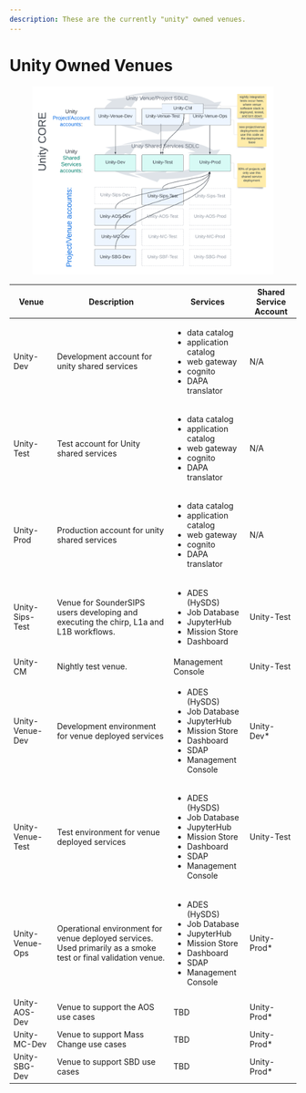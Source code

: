 ```yaml
---
description: These are the currently "unity" owned venues.
---
```


# Unity Owned Venues

<figure><img src="../../.gitbook/assets/Unity Venues and SDLC.png" alt=""><figcaption></figcaption></figure>

| Venue            | Description                                                                                                    | Services                                                                                                                                               | Shared Service Account |
| ---------------- | -------------------------------------------------------------------------------------------------------------- | ------------------------------------------------------------------------------------------------------------------------------------------------------ | ---------------------- |
| Unity-Dev        | Development account for unity shared services                                                                  | <ul><li>data catalog</li><li>application catalog</li><li>web gateway</li><li>cognito</li><li>DAPA translator</li></ul>                                 | N/A                    |
| Unity-Test       | Test account for Unity shared services                                                                         | <ul><li>data catalog</li><li>application catalog</li><li>web gateway</li><li>cognito</li><li>DAPA translator</li></ul>                                 | N/A                    |
| Unity-Prod       | Production account for unity shared services                                                                   | <ul><li>data catalog</li><li>application catalog</li><li>web gateway</li><li>cognito</li><li>DAPA translator</li></ul>                                 | N/A                    |
| Unity-Sips-Test  | Venue for SounderSIPS users developing and executing  the chirp, L1a and L1B workflows.                        | <ul><li>ADES (HySDS)</li><li>Job Database</li><li>JupyterHub</li><li>Mission Store</li><li>Dashboard</li></ul>                                         | Unity-Test             |
| Unity-CM         | Nightly test venue.                                                                                            | Management Console                                                                                                                                     | Unity-Test             |
| Unity-Venue-Dev  | Development environment for venue deployed services                                                            | <ul><li>ADES (HySDS)</li><li>Job Database</li><li>JupyterHub</li><li>Mission Store</li><li>Dashboard</li><li>SDAP</li><li>Management Console</li></ul> | Unity-Dev\*            |
| Unity-Venue-Test | Test environment for venue deployed services                                                                   | <ul><li>ADES (HySDS)</li><li>Job Database</li><li>JupyterHub</li><li>Mission Store</li><li>Dashboard</li><li>SDAP</li><li>Management Console</li></ul> | Unity-Test             |
| Unity-Venue-Ops  | Operational environment for venue deployed services. Used primarily as a smoke test or final validation venue. | <ul><li>ADES (HySDS)</li><li>Job Database</li><li>JupyterHub</li><li>Mission Store</li><li>Dashboard</li><li>SDAP</li><li>Management Console</li></ul> | Unity-Prod\*           |
| Unity-AOS-Dev    | Venue to support the AOS use cases                                                                             | TBD                                                                                                                                                    | Unity-Prod\*           |
| Unity-MC-Dev     | Venue to support Mass Change use cases                                                                         | TBD                                                                                                                                                    | Unity-Prod\*           |
| Unity-SBG-Dev    | Venue to support SBD use cases                                                                                 | TBD                                                                                                                                                    | Unity-Prod\*           |
